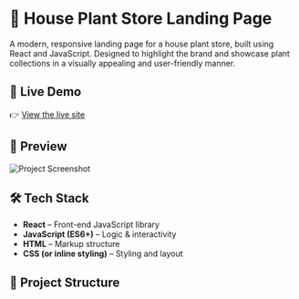 # 🌿 House Plant Store Landing Page

A modern, responsive landing page for a house plant store, built using React and JavaScript. Designed to highlight the brand and showcase plant collections in a visually appealing and user-friendly manner.

## 🚀 Live Demo

👉 [View the live site](https://hou-os-eplant.vercel.app/)

## 📸 Preview

![Project Screenshot](./public/projects/qqqqqq.png)

## 🛠️ Tech Stack

- **React** – Front-end JavaScript library
- **JavaScript (ES6+)** – Logic & interactivity
- **HTML** – Markup structure
- **CSS (or inline styling)** – Styling and layout

## 📁 Project Structure

